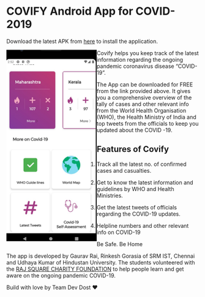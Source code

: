 # COVIFY Android App for COVID-2019


Download the latest APK from [here](https://github.com/udhay24/Covify_covid-19/releases/download/v1.0/app-release.apk) to install the application.


<img align="left" src="https://github.com/udhay24/Covify_covid-19/blob/master/Figures/Image1.jpeg" height=500>

Covify helps you keep track of the latest information regarding the ongoing pandemic coronavirus disease “COVID-19”. 

The App can be downloaded for FREE from the link provided above. It gives you a comprehensive overview of the tally of cases and other relevant info from the World Health Organisation (WHO), the Health Ministry of India and top tweets from the officials to keep you updated about the COVID -19. 

## Features of Covify 

1. Track all the latest no. of confirmed cases and casualties. 

2. Get to know the latest information and guidelines by WHO and Health Ministries. 

3. Get the latest tweets of officials regarding the COVID-19 updates. 

4. Helpline numbers and other relevant info on COVID-19

Be Safe. Be Home

The app is developed by Gaurav Rai, Rinkesh Gorasia of SRM IST, Chennai and Udhaya Kumar of Hindustan University. The students volunteered with the [RAJ SQUARE CHARITY FOUNDATION](https://www.rajsquare.com) to help people learn and get aware on the ongoing pandemic COVID-19.


Build with love by Team Dev Dost ❤
